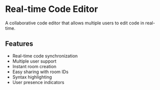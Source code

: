 # Real-time Code Editor

A collaborative code editor that allows multiple users to edit code in real-time.

## Features
- Real-time code synchronization
- Multiple user support
- Instant room creation
- Easy sharing with room IDs
- Syntax highlighting
- User presence indicators
